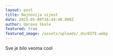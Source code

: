 ```yaml
---
layout: post
title: Najnovija vijest
date: 2025-05-08T16:44:40.898Z
author: Uprava škole
featured: true
featured_image: /assets/uploads/_dsc0379.webp
---
```

S﻿ve je bilo veoma cool